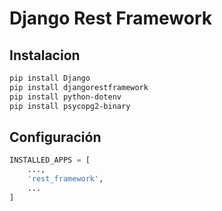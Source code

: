 # Django Rest Framework

## Instalacion

```bash
pip install Django
pip install djangorestframework
pip install python-dotenv
pip install psycopg2-binary
```

## Configuración

```python
INSTALLED_APPS = [
    ...,
    'rest_framework',
    ...
]
```